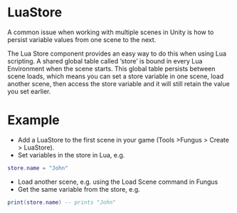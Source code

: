 # LuaStore

A common issue when working with multiple scenes in Unity is how to persist variable values from one scene to the next. 

The Lua Store component provides an easy way to do this when using Lua scripting. A shared global table called ‘store’ is bound in every Lua Environment when the scene starts. This global table persists between scene loads, which means you can set a store variable in one scene, load another scene, then access the store variable and it will still retain the value you set earlier.

# Example

- Add a LuaStore to the first scene in your game (Tools >Fungus > Create > LuaStore). 
- Set variables in the store in Lua, e.g. 

```lua
store.name = "John"
```

- Load another scene, e.g. using the Load Scene command in Fungus
- Get the same variable from the store, e.g.

```lua
print(store.name) -- prints "John"
```